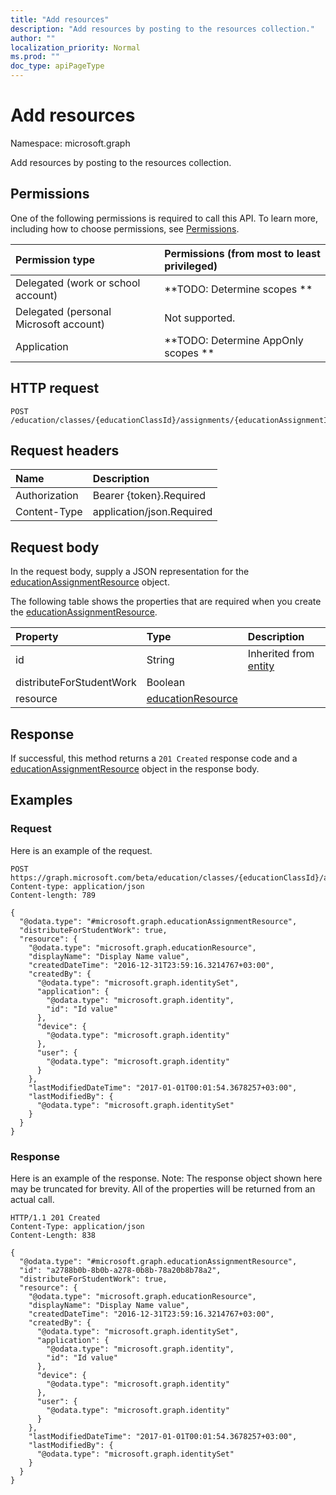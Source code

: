 ```yaml
---
title: "Add resources"
description: "Add resources by posting to the resources collection."
author: ""
localization_priority: Normal
ms.prod: ""
doc_type: apiPageType
---
```


# Add resources

Namespace: microsoft.graph

Add resources by posting to the resources collection.

## Permissions
One of the following permissions is required to call this API. To learn more, including how to choose permissions, see [Permissions](/concepts/permissions-reference.md).

|Permission type|Permissions (from most to least privileged)|
|:---|:---|
|Delegated (work or school account)|**TODO: Determine scopes **|
|Delegated (personal Microsoft account)|Not supported.|
|Application|**TODO: Determine AppOnly scopes **|

## HTTP request
<!-- {
  "blockType": "ignored"
}
-->
``` http
POST /education/classes/{educationClassId}/assignments/{educationAssignmentId}/resources/$ref
```

## Request headers
|Name|Description|
|:---|:---|
|Authorization|Bearer {token}.Required|
|Content-Type|application/json.Required|

## Request body
In the request body, supply a JSON representation for the [educationAssignmentResource](../resources/educationassignmentresource.md) object.

The following table shows the properties that are required when you create the [educationAssignmentResource](../resources/educationassignmentresource.md).

|Property|Type|Description|
|:---|:---|:---|
|id|String| Inherited from [entity](../resources/entity.md)|
|distributeForStudentWork|Boolean||
|resource|[educationResource](../resources/educationresource.md)||



## Response
If successful, this method returns a `201 Created` response code and a [educationAssignmentResource](../resources/educationassignmentresource.md) object in the response body.

## Examples

### Request
Here is an example of the request.
<!-- {
  "blockType": "request",
  "name": "create_educationassignmentresource_from_"
}
-->
``` http
POST https://graph.microsoft.com/beta/education/classes/{educationClassId}/assignments/{educationAssignmentId}/resources
Content-type: application/json
Content-length: 789

{
  "@odata.type": "#microsoft.graph.educationAssignmentResource",
  "distributeForStudentWork": true,
  "resource": {
    "@odata.type": "microsoft.graph.educationResource",
    "displayName": "Display Name value",
    "createdDateTime": "2016-12-31T23:59:16.3214767+03:00",
    "createdBy": {
      "@odata.type": "microsoft.graph.identitySet",
      "application": {
        "@odata.type": "microsoft.graph.identity",
        "id": "Id value"
      },
      "device": {
        "@odata.type": "microsoft.graph.identity"
      },
      "user": {
        "@odata.type": "microsoft.graph.identity"
      }
    },
    "lastModifiedDateTime": "2017-01-01T00:01:54.3678257+03:00",
    "lastModifiedBy": {
      "@odata.type": "microsoft.graph.identitySet"
    }
  }
}
```

### Response
Here is an example of the response. Note: The response object shown here may be truncated for brevity. All of the properties will be returned from an actual call.
<!-- {
  "blockType": "response",
  "truncated": true,
  "@odata.type": "microsoft.graph.educationassignmentresource"
}
-->
``` http
HTTP/1.1 201 Created
Content-Type: application/json
Content-Length: 838

{
  "@odata.type": "#microsoft.graph.educationAssignmentResource",
  "id": "a2788b0b-8b0b-a278-0b8b-78a20b8b78a2",
  "distributeForStudentWork": true,
  "resource": {
    "@odata.type": "microsoft.graph.educationResource",
    "displayName": "Display Name value",
    "createdDateTime": "2016-12-31T23:59:16.3214767+03:00",
    "createdBy": {
      "@odata.type": "microsoft.graph.identitySet",
      "application": {
        "@odata.type": "microsoft.graph.identity",
        "id": "Id value"
      },
      "device": {
        "@odata.type": "microsoft.graph.identity"
      },
      "user": {
        "@odata.type": "microsoft.graph.identity"
      }
    },
    "lastModifiedDateTime": "2017-01-01T00:01:54.3678257+03:00",
    "lastModifiedBy": {
      "@odata.type": "microsoft.graph.identitySet"
    }
  }
}
```

